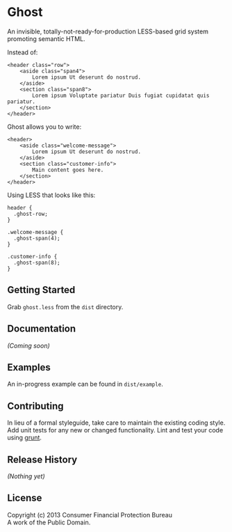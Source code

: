 # Ghost

An invisible, totally-not-ready-for-production LESS-based grid system promoting semantic HTML.

Instead of:

```
<header class="row">
    <aside class="span4">
        Lorem ipsum Ut deserunt do nostrud. 
    </aside>
    <section class="span8">
        Lorem ipsum Voluptate pariatur Duis fugiat cupidatat quis pariatur.
    </section>
</header>
```

Ghost allows you to write:

```
<header>
    <aside class="welcome-message">
        Lorem ipsum Ut deserunt do nostrud. 
    </aside>
    <section class="customer-info">
        Main content goes here.
    </section>
</header>
```

Using LESS that looks like this:

```
header {
  .ghost-row;
}

.welcome-message {
  .ghost-span(4);
}

.customer-info {
  .ghost-span(8);
}
```

## Getting Started

Grab `ghost.less` from the `dist` directory.

## Documentation
_(Coming soon)_

## Examples

An in-progress example can be found in `dist/example`.

## Contributing
In lieu of a formal styleguide, take care to maintain the existing coding style. Add unit tests for any new or changed functionality. Lint and test your code using [grunt](http://gruntjs.com/).

## Release History
_(Nothing yet)_

## License
Copyright (c) 2013 Consumer Financial Protection Bureau  
A work of the Public Domain.
